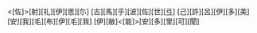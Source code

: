 <[佐]>[射][礼][伊][思][尓] [古][馬][乎][波][佐][世][弖] [己][許][呂][伊][多][美] [安][我][毛][布][伊][毛][我] [伊][敝]<[能]>[安][多][里][可][聞]
